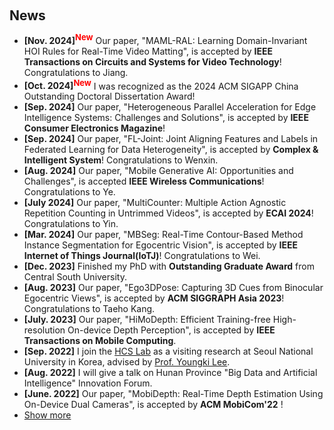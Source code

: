 <h2 style="margin: 60px 0px 10px;">News</h2>

<ul>
<li><strong>[Nov. 2024]<sup><font color=red size=2>New</font></sup></strong> Our paper, "MAML-RAL: Learning Domain-Invariant HOI Rules for Real-Time Video Matting", is accepted by <strong>IEEE Transactions on Circuits and Systems for Video Technology</strong>! Congratulations to Jiang.</li>
<li><strong>[Oct. 2024]<sup><font color=red size=2>New</font></sup></strong> I was recognized as the 2024 ACM SIGAPP China Outstanding Doctoral Dissertation Award! </li>
<li><strong>[Sep. 2024]</strong> Our paper, "Heterogeneous Parallel Acceleration for Edge Intelligence Systems: Challenges and Solutions", is accepted by <strong>IEEE Consumer Electronics Magazine</strong>! </li>
<li><strong>[Sep. 2024]</strong> Our paper, "FL-Joint: Joint Aligning Features and Labels in Federated Learning for Data Heterogeneity", is accepted by <strong>Complex & Intelligent System</strong>! Congratulations to Wenxin. </li>
<li><strong>[Aug. 2024]</strong> Our paper, "Mobile Generative AI: Opportunities and Challenges", is accepted <strong>IEEE Wireless Communications</strong>! Congratulations to Ye. </li>
<li><strong>[July 2024]</strong> Our paper, "MultiCounter: Multiple Action Agnostic Repetition Counting in Untrimmed Videos", is accepted by <strong>ECAI 2024</strong>! Congratulations to Yin. </li>
<li><strong>[Mar. 2024]</strong> Our paper, "MBSeg: Real-Time Contour-Based Method Instance Segmentation for Egocentric Vision", is accepted by <strong>IEEE Internet of Things Journal(IoTJ)</strong>! Congratulations to Wei. </li>
<li><strong>[Dec. 2023]</strong> Finished my PhD with <strong>Outstanding Graduate Award</strong> from Central South University. </li>
<li><strong>[Aug. 2023]</strong> Our paper, "Ego3DPose: Capturing 3D Cues from Binocular Egocentric Views", is accepted by <strong>ACM SIGGRAPH Asia 2023</strong>! Congratulations to Taeho Kang. </li>
<li><strong>[July. 2023]</strong> Our paper, "HiMoDepth: Efficient Training-free High-resolution On-device Depth Perception", is accepted by <strong>IEEE Transactions on Mobile Computing</strong>. </li>
<li><strong>[Sep. 2022]</strong> I join the <a href="https://hcs.snu.ac.kr/">HCS Lab</a> as a visiting research at Seoul National University in Korea, advised by <a href="http://youngkilee.blogspot.com/">Prof. Youngki Lee</a>. </li>
<li><strong>[Aug. 2022]</strong> I will give a talk on Hunan Province "Big Data and Artificial Intelligence" Innovation Forum. </li>
<li><strong>[June. 2022]</strong> Our paper, "MobiDepth: Real-Time Depth Estimation Using On-Device Dual Cameras", is accepted by <strong>ACM MobiCom'22</strong> ! </li>
<li> <a href="javascript:toggle_vis('newsmore')">Show more</a> </li>
<div id="newsmore" style="display:none"> 

<li><strong>[Jan. 2022]</strong> Our paper, "MVPose: Realtime Multi-Person Pose Estimation using Motion Vector on Mobile Devices", is accepted by <strong>IEEE Transactions on Mobile Computing</strong>. </li>
<li><strong>[Aug. 2021]</strong> I joined the Insitute for AI Industry Research(AIR), at Tsinghua University. Mentor: <a href="https://yunxinliu.github.io/">Prof.Yunxin Liu</a>. </li>
<li><strong>[Apr. 2021]</strong> Our paper," Optimizing Federated Learning on Device Heterogeneity with A Sampling Strategy", is accepted by <strong>IEEE IWQoS 2021</strong>.</li>
<li><strong>[Sep. 2020]</strong> Our paper, "MobiPose: Real-Time Multi-Person Pose Estimation on Mobile Devices", is accepted by <strong>ACM SenSys'20</strong> !</li>
</div>
</ul>
